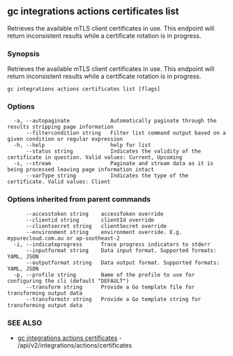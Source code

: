 ## gc integrations actions certificates list

Retrieves the available mTLS client certificates in use. This endpoint will return inconsistent results while a certificate rotation is in progress.

### Synopsis

Retrieves the available mTLS client certificates in use. This endpoint will return inconsistent results while a certificate rotation is in progress.

```
gc integrations actions certificates list [flags]
```

### Options

```
  -a, --autopaginate             Automatically paginate through the results stripping page information
      --filtercondition string   Filter list command output based on a given condition or regular expression
  -h, --help                     help for list
      --status string            Indicates the validity of the certificate in question. Valid values: Current, Upcoming
  -s, --stream                   Paginate and stream data as it is being processed leaving page information intact
      --varType string           Indicates the type of the certificate. Valid values: Client
```

### Options inherited from parent commands

```
      --accesstoken string    accessToken override
      --clientid string       clientId override
      --clientsecret string   clientSecret override
      --environment string    environment override. E.g. mypurecloud.com.au or ap-southeast-2
  -i, --indicateprogress      Trace progress indicators to stderr
      --inputformat string    Data input format. Supported formats: YAML, JSON
      --outputformat string   Data output format. Supported formats: YAML, JSON
  -p, --profile string        Name of the profile to use for configuring the cli (default "DEFAULT")
      --transform string      Provide a Go template file for transforming output data
      --transformstr string   Provide a Go template string for transforming output data
```

### SEE ALSO

* [gc integrations actions certificates](gc_integrations_actions_certificates.html)	 - /api/v2/integrations/actions/certificates


